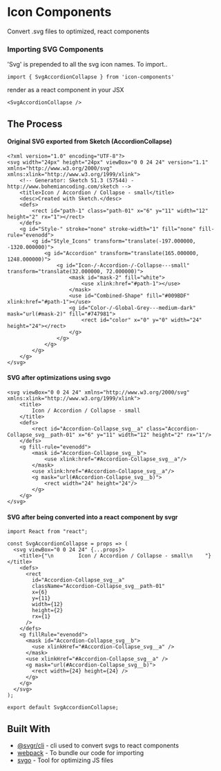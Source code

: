 
# Icon Components

Convert .svg files to optimized, react components

<!-- ## Getting Started

These instructions will get you a copy of the project up and running on your local machine for development and testing purposes. See deployment for notes on how to deploy the project on a live system.

git clone https://github.com/yabdabs/icon-components.git -->

### Importing SVG Components

'Svg' is prepended to all the svg icon names. To import..

```
import { SvgAccordionCollapse } from 'icon-components'
```

render as a react component in your JSX

```
<SvgAccordionCollapse />
```

## The Process

#### Original SVG exported from Sketch (AccordionCollapse)
```
<?xml version="1.0" encoding="UTF-8"?>
<svg width="24px" height="24px" viewBox="0 0 24 24" version="1.1" xmlns="http://www.w3.org/2000/svg" xmlns:xlink="http://www.w3.org/1999/xlink">
    <!-- Generator: Sketch 51.3 (57544) - http://www.bohemiancoding.com/sketch -->
    <title>Icon / Accordion / Collapse - small</title>
    <desc>Created with Sketch.</desc>
    <defs>
        <rect id="path-1" class="path-01" x="6" y="11" width="12" height="2" rx="1"></rect>
    </defs>
    <g id="Style-" stroke="none" stroke-width="1" fill="none" fill-rule="evenodd">
        <g id="Style_Icons" transform="translate(-197.000000, -1320.000000)">
            <g id="Accordion" transform="translate(165.000000, 1248.000000)">
                <g id="Icon-/-Accordion-/-Collapse---small" transform="translate(32.000000, 72.000000)">
                    <mask id="mask-2" fill="white">
                        <use xlink:href="#path-1"></use>
                    </mask>
                    <use id="Combined-Shape" fill="#009BDF" xlink:href="#path-1"></use>
                    <g id="Color-/-Global-Grey---medium-dark" mask="url(#mask-2)" fill="#747981">
                        <rect id="color" x="0" y="0" width="24" height="24"></rect>
                    </g>
                </g>
            </g>
        </g>
    </g>
</svg>
```

#### SVG after optimizations using svgo
```
<svg viewBox="0 0 24 24" xmlns="http://www.w3.org/2000/svg" xmlns:xlink="http://www.w3.org/1999/xlink">
    <title>
        Icon / Accordion / Collapse - small
    </title>
    <defs>
        <rect id="Accordion-Collapse_svg__a" class="Accordion-Collapse_svg__path-01" x="6" y="11" width="12" height="2" rx="1"/>
    </defs>
    <g fill-rule="evenodd">
        <mask id="Accordion-Collapse_svg__b">
            <use xlink:href="#Accordion-Collapse_svg__a"/>
        </mask>
        <use xlink:href="#Accordion-Collapse_svg__a"/>
        <g mask="url(#Accordion-Collapse_svg__b)">
            <rect width="24" height="24"/>
        </g>
    </g>
</svg>
```


#### SVG after being converted into a react component by svgr
```
import React from "react";

const SvgAccordionCollapse = props => (
  <svg viewBox="0 0 24 24" {...props}>
    <title>{"\n        Icon / Accordion / Collapse - small\n    "}</title>
    <defs>
      <rect
        id="Accordion-Collapse_svg__a"
        className="Accordion-Collapse_svg__path-01"
        x={6}
        y={11}
        width={12}
        height={2}
        rx={1}
      />
    </defs>
    <g fillRule="evenodd">
      <mask id="Accordion-Collapse_svg__b">
        <use xlinkHref="#Accordion-Collapse_svg__a" />
      </mask>
      <use xlinkHref="#Accordion-Collapse_svg__a" />
      <g mask="url(#Accordion-Collapse_svg__b)">
        <rect width={24} height={24} />
      </g>
    </g>
  </svg>
);

export default SvgAccordionCollapse;
```


## Built With

* [@svgr/cli](https://www.smooth-code.com/open-source/svgr/docs/cli/) - cli used to convert svgs to react components
* [webpack](https://github.com/webpack/webpack) - To bundle our code for importing
* [svgo](https://github.com/svg/svgo) - Tool for optimizing JS files

<!-- ## Contributing

Please read [CONTRIBUTING.md](https://gist.github.com/PurpleBooth/b24679402957c63ec426) for details on our code of conduct, and the process for submitting pull requests to us. -->

<!-- ## Versioning

We use [SemVer](http://semver.org/) for versioning. For the versions available, see the [tags on this repository](https://github.com/your/project/tags).  -->

<!-- ## Authors

* **Abdul Khan** - *Initial work* - [yabdabs](https://github.com/yabdabs)

See also the list of [contributors](https://github.com/your/project/contributors) who participated in this project. -->

<!-- ## License

This project is licensed under the MIT License - see the [LICENSE.md](LICENSE.md) file for details -->
<!-- 
## Acknowledgments

* Hat tip to anyone whose code was used
* Inspiration
* etc -->
